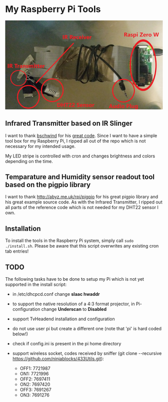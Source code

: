 My Raspberry Pi Tools
=====================

![My Raspberry Pi](myraspi.jpg)

Infrared Transmitter based on IR Slinger
----------------------------------------

I want to thank [bschwind](https://github.com/bschwind) for his [great code](https://github.com/bschwind/ir-slinger).
Since I want to have a simple tool box for my Raspberry Pi, I ripped all out of the repo which is not necessary for my intended usage.

My LED stripe is controlled with cron and changes brightness and colors depending on the time.


Temparature and Humidity sensor readout tool based on the pigpio library
------------------------------------------------------------------------

I want to thank http://abyz.me.uk/rpi/pigpio for his great pigpio library and his great example
source code. As with the Infrared Transmitter, I ripped out all parts of the reference code which
is not needed for my DHT22 sensor I own.


Installation
------------

To install the tools in the Raspberry Pi system, simply call `sudo ./install.sh`. Please be
aware that this script overwrites any existing cron tab entries!


TODO
----

The following tasks have to be done to setup my Pi which is not yet supported in the install script:
- in /etc/dhcpcd.conf change **slaac hwaddr**
- to support the native resolution of a 4:3 format projector, in Pi-configuration change **Underscan** to **Disabled**
- support TvHeadend installation and configuration
- do not use user pi but create a different one (note that 'pi' is hard coded below!)
- check if config.ini is present in the pi home directory

- support wireless socket, codes received by sniffer (git clone --recursive https://github.com/ninjablocks/433Utils.git):
  - OFF1: 7721987
  - ON1:  7721996
  - OFF2: 7697411
  - ON2:  7697420
  - OFF3: 7691267
  - ON3:  7691276

